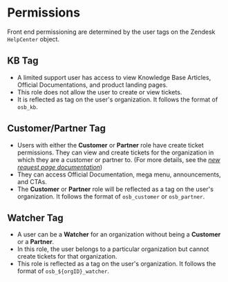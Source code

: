 # Permissions

Front end permissioning are determined by the user tags on the Zendesk `HelpCenter` object.

## KB Tag
- A limited support user has access to view Knowledge Base Articles, Official Documentations, and product landing pages.
- This role does not allow the user to create or view tickets.
- It is reflected as tag on the user's organization. It follows the format of `osb_kb`.

## Customer/Partner Tag
- Users with either the **Customer** or **Partner** role have create ticket permissions. They can view and create tickets for the organization in which they are a customer or partner to. (For more details, see the *[new request page documentation](./new_request_page.md)*)
- They can access Official Documentation, mega menu, announcements, and CTAs.
- The  **Customer** or **Partner** role will be reflected as a tag on the user's organization. It follows the format of `osb_customer` or `osb_partner`.

## Watcher Tag
- A user can be a **Watcher** for an organization without being a **Customer** or a **Partner**.
- In this role, the user belongs to a particular organization but cannot create tickets for that organization.
- This role is reflected as a tag on the user's organization. It follows the format of `osb_${orgID}_watcher`.